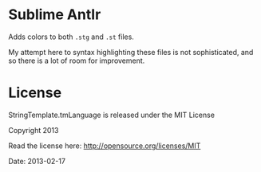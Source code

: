 # Sublime Antlr

Adds colors to both `.stg` and `.st` files.

My attempt here to syntax highlighting these files is not sophisticated, and so there is a lot of
room for improvement.

# License

StringTemplate.tmLanguage is released under the MIT License

Copyright 2013

Read the license here: http://opensource.org/licenses/MIT

Date: 2013-02-17

